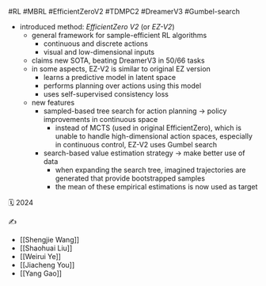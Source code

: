 #RL  #MBRL #EfficientZeroV2 #TDMPC2 #DreamerV3 #Gumbel-search

- introduced method: *EfficientZero V2* (or *EZ-V2*)
	- general framework for sample-efficient RL algorithms
		- continuous and discrete actions
		- visual and low-dimensional inputs
	- claims new SOTA, beating DreamerV3 in 50/66 tasks
	- in some aspects, EZ-V2 is similar to original EZ version
		- learns a predictive model in latent space
		- performs planning over actions using this model
		- uses self-supervised consistency loss
	- new features
		- sampled-based tree search for action planning -> policy improvements in continuous space
			- instead of MCTS (used in original EfficientZero), which is unable to handle high-dimensional action spaces, especially in continuous control, EZ-V2 uses Gumbel search
		- search-based value estimation strategy -> make better use of data
			- when expanding the search tree, imagined trajectories are generated that provide bootstrapped samples
			- the mean of these empirical estimations is now used as target

🗓️ 2024

✍️
- [[Shengjie Wang]]
- [[Shaohuai Liu]]
- [[Weirui Ye]]
- [[Jiacheng You]]
- [[Yang Gao]]

